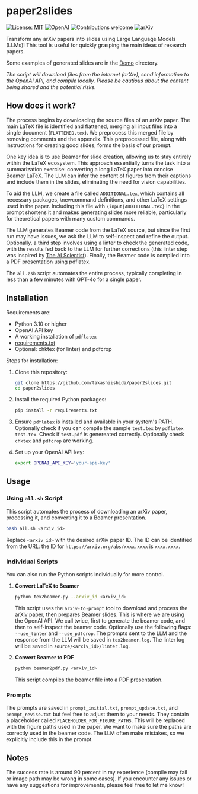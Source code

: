 # paper2slides

[![License: MIT](https://img.shields.io/badge/License-MIT-yellow.svg)](https://opensource.org/licenses/MIT) ![OpenAI](https://img.shields.io/badge/OpenAI-GPT--4.1-412991.svg) ![Contributions welcome](https://img.shields.io/badge/contributions-welcome-brightgreen.svg) ![arXiv](https://img.shields.io/badge/arXiv-papers-b31b1b.svg)


Transform any arXiv papers into slides using Large Language Models (LLMs)! This tool is useful for quickly grasping the main ideas of research papers.

Some examples of generated slides are in the [Demo](demo/) directory.

*The script will download files from the internet (arXiv), send information to the OpenAI API, and compile locally. Please be cautious about the content being shared and the potential risks.*

## How does it work?

The process begins by downloading the source files of an arXiv paper. The main LaTeX file is identified and flattened, merging all input files into a single document (`FLATTENED.tex`). We preprocess this merged file by removing comments and the appendix. This preprocessed file, along with instructions for creating good slides, forms the basis of our prompt.

One key idea is to use Beamer for slide creation, allowing us to stay entirely within the LaTeX ecosystem. This approach essentially turns the task into a summarization exercise: converting a long LaTeX paper into concise Beamer LaTeX. The LLM can infer the content of figures from their captions and include them in the slides, eliminating the need for vision capabilities.

To aid the LLM, we create a file called `ADDITIONAL.tex`, which contains all necessary packages, \newcommand definitions, and other LaTeX settings used in the paper. Including this file with `\input{ADDITIONAL.tex}` in the prompt shortens it and makes generating slides more reliable, particularly for theoretical papers with many custom commands.

The LLM generates Beamer code from the LaTeX source, but since the first run may have issues, we ask the LLM to self-inspect and refine the output. Optionally, a third step involves using a linter to check the generated code, with the results fed back to the LLM for further corrections (this linter step was inspired by [The AI Scientist](https://www.arxiv.org/abs/2408.06292)). Finally, the Beamer code is compiled into a PDF presentation using pdflatex.

The `all.zsh` script automates the entire process, typically completing in less than a few minutes with GPT-4o for a single paper.

## Installation

Requirements are:
- Python 3.10 or higher
- OpenAI API key
- A working installation of `pdflatex`
- [requirements.txt](requirements.txt)
- Optional: chktex (for linter) and pdfcrop

Steps for installation:

1. Clone this repository:
    ```sh
    git clone https://github.com/takashiishida/paper2slides.git
    cd paper2slides
    ```

2. Install the required Python packages:
    ```sh
    pip install -r requirements.txt
    ```

3. Ensure `pdflatex` is installed and available in your system's PATH. Optionally check if you can compile the sample `test.tex` by `pdflatex test.tex`. Check if `test.pdf` is genereated correctly. Optionally check `chktex` and `pdfcrop` are working.

4. Set up your OpenAI API key:
    ```sh
    export OPENAI_API_KEY='your-api-key'
    ```

## Usage

### Using `all.sh` Script

This script automates the process of downloading an arXiv paper, processing it, and converting it to a Beamer presentation.

```sh
bash all.sh <arxiv_id>
```

Replace `<arxiv_id>` with the desired arXiv paper ID.
The ID can be identified from the URL: the ID for `https://arxiv.org/abs/xxxx.xxxx` is `xxxx.xxxx`.

### Individual Scripts

You can also run the Python scripts individually for more control.

1. **Convert LaTeX to Beamer**

    ```sh
    python tex2beamer.py --arxiv_id <arxiv_id>
    ```

    This script uses the `arxiv-to-prompt` tool to download and process the arXiv paper, then prepares Beamer slides. This is where we are using the OpenAI API. We call twice, first to generate the beamer code, and then to self-inspect the beamer code.
    Optionally use the following flags: `--use_linter` and `--use_pdfcrop`.
    The prompts sent to the LLM and the response from the LLM will be saved in `tex2beamer.log`.
    The linter log will be saved in `source/<arxiv_id>/linter.log`.

2. **Convert Beamer to PDF**
    ```sh
    python beamer2pdf.py <arxiv_id>
    ```
    
    This script compiles the beamer file into a PDF presentation.

### Prompts
The prompts are saved in `prompt_initial.txt`, `prompt_update.txt`, and `prompt_revise.txt` but feel free to adjust them to your needs. They contain a placeholder called `PLACEHOLDER_FOR_FIGURE_PATHS`. This will be replaced with the figure paths used in the paper. We want to make sure the paths are correctly used in the beamer code. The LLM often make mistakes, so we explicitly include this in the prompt.

## Notes
The success rate is around 90 percent in my experience (compile may fail or image path may be wrong in some cases). If you encounter any issues or have any suggestions for improvements, please feel free to let me know!
